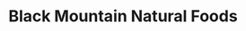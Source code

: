 ---
title: "Black Mountain Natural Foods"
url: /black-mountain/black-mountain-natural-foods/
shop: convenience
---